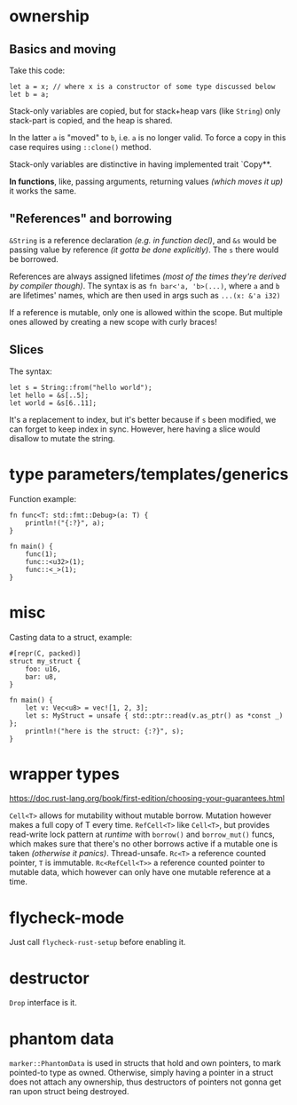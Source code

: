 # ownership

## Basics and moving

Take this code:

    let a = x; // where x is a constructor of some type discussed below
    let b = a;

Stack-only variables are copied, but for stack+heap vars (like `String`) only stack-part is copied, and the heap is shared.

In the latter `a` is "moved" to `b`, i.e. `a` is no longer valid. To force a copy in this case requires using `::clone()` method.

Stack-only variables are distinctive in having implemented trait `Copy**.

**In functions**, like, passing arguments, returning values *(which moves it up)* it works the same.

## "References" and borrowing

`&String` is a reference declaration *(e.g. in function decl)*, and `&s` would be passing value by reference *(it gotta be done explicitly)*. The `s` there would be borrowed.

References are always assigned lifetimes *(most of the times they're derived by compiler though)*. The syntax is as `fn bar<'a, 'b>(...)`, where `a` and `b` are lifetimes' names, which are then used in args such as `...(x: &'a i32)`

If a reference is mutable, only one is allowed within the scope. But multiple ones allowed by creating a new scope with curly braces!

## Slices

The syntax:

    let s = String::from("hello world");
    let hello = &s[..5];
    let world = &s[6..11];

It's a replacement to index, but it's better because if `s` been modified, we can forget to keep index in sync. However, here having a slice would disallow to mutate the string.

# type parameters/templates/generics

Function example:

    fn func<T: std::fmt::Debug>(a: T) {
        println!("{:?}", a);
    }

    fn main() {
        func(1);
        func::<u32>(1);
        func::<_>(1);
    }

# misc

Casting data to a struct, example:

    #[repr(C, packed)]
    struct my_struct {
        foo: u16,
        bar: u8,
    }

    fn main() {
        let v: Vec<u8> = vec![1, 2, 3];
        let s: MyStruct = unsafe { std::ptr::read(v.as_ptr() as *const _) };
        println!("here is the struct: {:?}", s);
    }

# wrapper types

https://doc.rust-lang.org/book/first-edition/choosing-your-guarantees.html

`Cell<T>` allows for mutability without mutable borrow. Mutation however makes a full copy of T every time.
`RefCell<T>` like `Cell<T>`, but provides read-write lock pattern at *runtime* with `borrow()` and `borrow_mut()` funcs, which makes sure that there's no other borrows active if a mutable one is taken *(otherwise it panics)*. Thread-unsafe.
`Rc<T>` a reference counted pointer, `T` is immutable.
`Rc<RefCell<T>>` a reference counted pointer to mutable data, which however can only have one mutable reference at a time.

# flycheck-mode

Just call `flycheck-rust-setup` before enabling it.

# destructor

`Drop` interface is it.

# phantom data

`marker::PhantomData` is used in structs that hold and own pointers, to mark pointed-to type as owned. Otherwise, simply having a pointer in a struct does not attach any ownership, thus destructors of pointers not gonna get ran upon struct being destroyed.
